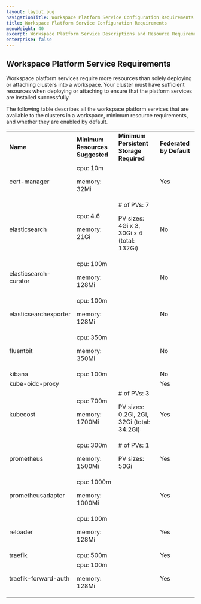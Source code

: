 ```yaml
---
layout: layout.pug
navigationTitle: Workspace Platform Service Configuration Requirements
title: Workspace Platform Service Configuration Requirements
menuWeight: 40
excerpt: Workspace Platform Service Descriptions and Resource Requirements
enterprise: false
---
```


## Workspace Platform Service Requirements

Workspace platform services require more resources than solely deploying or attaching clusters into a workspace. Your cluster must have sufficient resources when  deploying or attaching to ensure that the platform services are installed successfully.

The following table describes all the workspace platform services that are available to the clusters in a workspace, minimum resource requirements, and whether they are enabled by default.

<table>
  <tr>
   <td><strong>Name</strong>
   </td>
   <td><strong>Minimum Resources Suggested</strong>
   </td>
   <td><strong>Minimum Persistent Storage Required</strong>
   </td>
   <td><strong>Federated by Default</strong>
   </td>
  </tr>
  <tr>
   <td>cert-manager
   </td>
   <td>cpu: 10m
<p>
memory: 32Mi
   </td>
   <td>
   </td>
   <td>Yes
   </td>
  </tr>
  <tr>
   <td>elasticsearch
   </td>
   <td>cpu: 4.6
<p>
memory: 21Gi
   </td>
   <td># of PVs: 7
<p>
PV sizes: 4Gi x 3, 30Gi x 4 (total: 132Gi)
   </td>
   <td>No
   </td>
  </tr>
  <tr>
   <td>elasticsearch-curator
   </td>
   <td>cpu: 100m
<p>
memory: 128Mi
   </td>
   <td>
   </td>
   <td>No
   </td>
  </tr>
  <tr>
   <td>elasticsearchexporter
   </td>
   <td>cpu: 100m
<p>
memory: 128Mi
   </td>
   <td>
   </td>
   <td>No
   </td>
  </tr>
  <tr>
   <td>fluentbit
   </td>
   <td>cpu: 350m
<p>
memory: 350Mi
   </td>
   <td>
   </td>
   <td>No
   </td>
  </tr>
  <tr>
   <td>kibana
   </td>
   <td>cpu: 100m
   </td>
   <td>
   </td>
   <td>No
   </td>
  </tr>
  <tr>
   <td>kube-oidc-proxy
   </td>
   <td>
   </td>
   <td>
   </td>
   <td>Yes
   </td>
  </tr>
  <tr>
   <td>kubecost
   </td>
   <td>cpu: 700m
<p>
memory: 1700Mi
   </td>
   <td># of PVs: 3
<p>
PV sizes: 0.2Gi, 2Gi, 32Gi (total: 34.2Gi)
   </td>
   <td>Yes
   </td>
  </tr>
  <tr>
   <td>prometheus
   </td>
   <td>cpu: 300m
<p>
memory: 1500Mi
   </td>
   <td># of PVs: 1
<p>
PV sizes: 50Gi
   </td>
   <td>Yes
   </td>
  </tr>
  <tr>
   <td>prometheusadapter
   </td>
   <td>cpu: 1000m
<p>
memory: 1000Mi
   </td>
   <td>
   </td>
   <td>Yes
   </td>
  </tr>
  <tr>
   <td>reloader
   </td>
   <td>cpu: 100m
<p>
memory: 128Mi
   </td>
   <td>
   </td>
   <td>Yes
   </td>
  </tr>
  <tr>
   <td>traefik
   </td>
   <td>cpu: 500m
   </td>
   <td>
   </td>
   <td>Yes
   </td>
  </tr>
  <tr>
   <td>traefik-forward-auth
   </td>
   <td>cpu: 100m
<p>
memory: 128Mi
   </td>
   <td>
   </td>
   <td>Yes
   </td>
  </tr>
</table>
